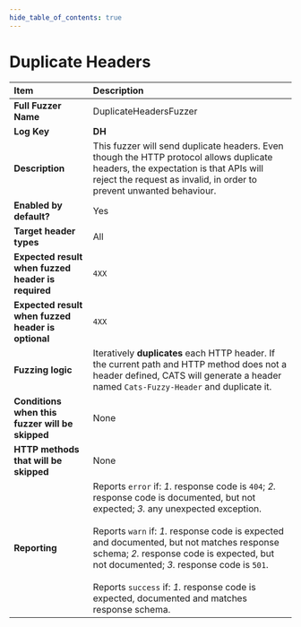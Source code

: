 ```yaml
--- 
hide_table_of_contents: true
---
```


# Duplicate Headers

| Item                                               | Description                                                                                                                                                                                                                                                                                                                                                                                                                                 |
|:---------------------------------------------------|:--------------------------------------------------------------------------------------------------------------------------------------------------------------------------------------------------------------------------------------------------------------------------------------------------------------------------------------------------------------------------------------------------------------------------------------------|
| **Full Fuzzer Name**                               | DuplicateHeadersFuzzer                                                                                                                                                                                                                                                                                                                                                                                                                      |
| **Log Key**                                        | **DH**                                                                                                                                                                                                                                                                                                                                                                                                                                      |
| **Description**                                    | This fuzzer will send duplicate headers. Even though the HTTP protocol allows duplicate headers, the expectation is that APIs will reject the request as invalid, in order to prevent unwanted behaviour.                                                                                                                                                                                                                                   |
| **Enabled by default?**                            | Yes                                                                                                                                                                                                                                                                                                                                                                                                                                         |
| **Target header types**                            | All                                                                                                                                                                                                                                                                                                                                                                                                                                         |
| **Expected result when fuzzed header is required** | `4XX`                                                                                                                                                                                                                                                                                                                                                                                                                                       |
| **Expected result when fuzzed header is optional** | `4XX`                                                                                                                                                                                                                                                                                                                                                                                                                                       |
| **Fuzzing logic**                                  | Iteratively **duplicates** each HTTP header. If the current path and HTTP method does not a header defined, CATS will generate a header named `Cats-Fuzzy-Header` and duplicate it.                                                                                                                                                                                                                                                         |
| **Conditions when this fuzzer will be skipped**    | None                                                                                                                                                                                                                                                                                                                                                                                                                                        |
| **HTTP methods that will be skipped**              | None                                                                                                                                                                                                                                                                                                                                                                                                                                        |
| **Reporting**                                      | Reports `error` if: *1.* response code is `404`; *2.* response code is documented, but not expected; *3.* any unexpected exception. <br/><br/> Reports `warn` if: *1.* response code is expected and documented, but not matches response schema; *2.* response code is expected, but not documented; *3.* response code is `501`. <br/><br/> Reports `success` if: *1.* response code is expected, documented and matches response schema. | 
